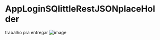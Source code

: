 # AppLoginSQlittleRestJSONplaceHolder
trabalho pra entregar
![image](https://user-images.githubusercontent.com/88167353/209847554-4ab7e0fb-8335-452e-8d2e-c37567fb2673.png)
